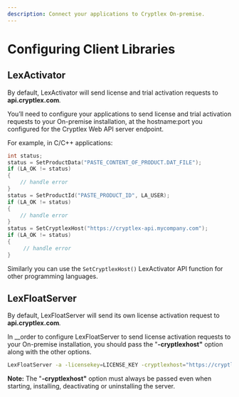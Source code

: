 ```yaml
---
description: Connect your applications to Cryptlex On-premise.
---
```


# Configuring Client Libraries

## LexActivator

By default, LexActivator will send license and trial activation requests to **api.cryptlex.com**_._

You’ll need to configure your applications to send license and trial activation requests to your On-premise installation, at the hostname:port you configured for the Cryptlex Web API server endpoint.

For example, in C/C++ applications:

```c
int status;
status = SetProductData("PASTE_CONTENT_OF_PRODUCT.DAT_FILE");
if (LA_OK != status)
{
	// handle error
}
status = SetProductId("PASTE_PRODUCT_ID", LA_USER);
if (LA_OK != status)
{
	// handle error
}
status = SetCryptlexHost("https://cryptlex-api.mycompany.com");
if (LA_OK != status)
{
	 // handle error
}
```

Similarly you can use the `SetCryptlexHost()` LexActivator API function for other programming languages.

## LexFloatServer

By default, LexFloatServer will send its own license activation request to **api.cryptlex.com**_._ 

In __order to configure LexFloatServer to send license activation requests to your On-premise installation, you should pass the "**-cryptlexhost"** option along with the other options.

```bash
LexFloatServer -a -licensekey=LICENSE_KEY -cryptlexhost="https://cryptlex-api.mycompany.com" -config="path/of/config" -productfile="path/of/myproduct.dat"
```

**Note:** The "**-cryptlexhost"** option must always be passed even when starting, installing, deactivating or uninstalling the server.

